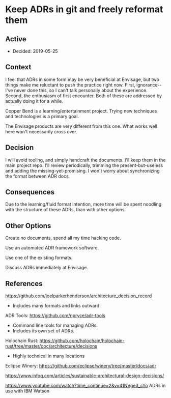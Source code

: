 # Keep ADRs in git and freely reformat them

## Active
  * Decided: 2019-05-25


## Context

I feel that ADRs in some form may be very beneficial at Envisage, but two things make me reluctant to push the practice right now.  First, ignorance--I've never done this, so I can't talk personally about the experience.  Second, the enthusiasm of first encounter.  Both of these are addressed by actually doing it for a while.

Copper Bend is a learning/entertainment project.  Trying new techniques and technologies is a primary goal.

The Envisage products are very different from this one.  What works well here won't necessarily cross over.


## Decision

I will avoid tooling, and simply handcraft the documents.  I'll keep them in the main project repo.  I'll review periodically, trimming the present-but-useless and adding the missing-yet-promising.
I won't worry about synchronizing the format between ADR docs.


## Consequences

Due to the learning/fluid format intention, more time will be spent noodling with the structure of these ADRs, than with other options.


## Other Options

Create no documents, spend all my time hacking code.

Use an automated ADR framework software.

Use one of the existing formats.

Discuss ADRs immediately at Envisage.


## References

https://github.com/joelparkerhenderson/architecture_decision_record
  * Includes many formats and links outward

ADR Tools: https://github.com/npryce/adr-tools
  * Command line tools for managing ADRs
  * Includes its own set of ADRs.

Holochain Rust: https://github.com/holochain/holochain-rust/tree/master/doc/architecture/decisions
  * Highly technical in many locations

Eclipse Winery: https://github.com/eclipse/winery/tree/master/docs/adr

https://www.infoq.com/articles/sustainable-architectural-design-decisions/

https://www.youtube.com/watch?time_continue=2&v=41NVge3_cYo
    ADRs in use with IBM Watson
    
